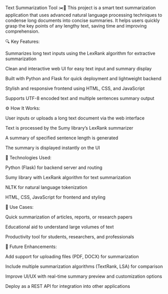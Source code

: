 Text Summarization Tool ✂️🧠
This project is a smart text summarization application that uses advanced natural language processing techniques to condense long documents into concise summaries. It helps users quickly grasp the key points of any lengthy text, saving time and improving comprehension.

🔍 Key Features:

Summarizes long text inputs using the LexRank algorithm for extractive summarization

Clean and interactive web UI for easy text input and summary display

Built with Python and Flask for quick deployment and lightweight backend

Stylish and responsive frontend using HTML, CSS, and JavaScript

Supports UTF-8 encoded text and multiple sentences summary output

⚙️ How It Works:

User inputs or uploads a long text document via the web interface

Text is processed by the Sumy library’s LexRank summarizer

A summary of specified sentence length is generated

The summary is displayed instantly on the UI

🚀 Technologies Used:

Python (Flask) for backend server and routing

Sumy library with LexRank algorithm for text summarization

NLTK for natural language tokenization

HTML, CSS, JavaScript for frontend and styling

🎯 Use Cases:

Quick summarization of articles, reports, or research papers

Educational aid to understand large volumes of text

Productivity tool for students, researchers, and professionals

🔮 Future Enhancements:

Add support for uploading files (PDF, DOCX) for summarization

Include multiple summarization algorithms (TextRank, LSA) for comparison

Improve UI/UX with real-time summary preview and customization options

Deploy as a REST API for integration into other applications
